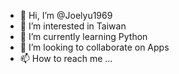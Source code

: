 - 👋 Hi, I’m @Joelyu1969
- 👀 I’m interested in Taiwan
- 🌱 I’m currently learning Python
- 💞️ I’m looking to collaborate on Apps
- 📫 How to reach me ...

<!---
Joelyu1969/Joelyu1969 is a ✨ special ✨ repository because its `README.md` (this file) appears on your GitHub profile.
You can click the Preview link to take a look at your changes.
--->
